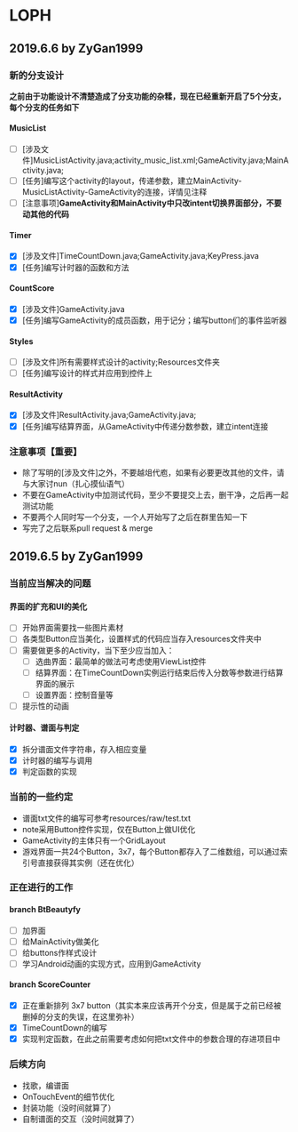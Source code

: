 # LOPH
## 2019.6.6 by ZyGan1999
### 新的分支设计
<b>之前由于功能设计不清楚造成了分支功能的杂糅，现在已经重新开启了5个分支，每个分支的任务如下</b>
#### MusicList
- [ ] [涉及文件]MusicListActivity.java;activity_music_list.xml;GameActivity.java;MainActivity.java;
- [ ] [任务]编写这个activity的layout，传递参数，建立MainActivity-MusicListActivity-GameActivity的连接，详情见注释
- [ ] [注意事项]**GameActivity和MainActivity中只改intent切换界面部分，不要动其他的代码**
#### Timer
- [x] [涉及文件]TimeCountDown.java;GameActivity.java;KeyPress.java
- [x] [任务]编写计时器的函数和方法
#### CountScore
- [x] [涉及文件]GameActivity.java
- [x] [任务]编写GameActivity的成员函数，用于记分；编写button们的事件监听器
#### Styles
- [ ] [涉及文件]所有需要样式设计的activity;Resources文件夹
- [ ] [任务]编写设计的样式并应用到控件上
#### ResultActivity
- [x] [涉及文件]ResultActivity.java;GameActivity.java;
- [x] [任务]编写结算界面，从GameActivity中传递分数参数，建立intent连接
### 注意事项【重要】
- 除了写明的[涉及文件]之外，不要越俎代庖，如果有必要更改其他的文件，请与大家讨nun（扎心摸仙语气）
- 不要在GameActivity中加测试代码，至少不要提交上去，删干净，之后再一起测试功能
- 不要两个人同时写一个分支，一个人开始写了之后在群里告知一下
- 写完了之后联系pull request & merge
## 2019.6.5 by ZyGan1999
### 当前应当解决的问题
#### 界面的扩充和UI的美化
- [ ] 开始界面需要找一些图片素材
- [ ] 各类型Button应当美化，设置样式的代码应当存入resources文件夹中
- [ ] 需要做更多的Activity，当下至少应当加入：
  - [ ] 选曲界面：最简单的做法可考虑使用ViewList控件
  - [ ] 结算界面：在TimeCountDown实例运行结束后传入分数等参数进行结算界面的展示
  - [ ] 设置界面：控制音量等
- [ ] 提示性的动画
#### 计时器、谱面与判定
- [x] 拆分谱面文件字符串，存入相应变量
- [x] 计时器的编写与调用
- [x] 判定函数的实现
### 当前的一些约定
- 谱面txt文件的编写可参考resources/raw/test.txt
- note采用Button控件实现，仅在Button上做UI优化
- GameActivity的主体只有一个GridLayout
- 游戏界面一共24个Button，3x7，每个Button都存入了二维数组，可以通过索引号直接获得其实例（还在优化）
### 正在进行的工作
#### branch BtBeautyfy
- [ ] 加界面
- [ ] 给MainActivity做美化
- [ ] 给buttons作样式设计
- [ ] 学习Android动画的实现方式，应用到GameActivity
#### branch ScoreCounter
- [x] 正在重新排列 3x7 button（其实本来应该再开个分支，但是属于之前已经被删掉的分支的失误，在这里弥补）
- [x] TimeCountDown的编写
- [x] 实现判定函数，在此之前需要考虑如何把txt文件中的参数合理的存进项目中
### 后续方向
- 找歌，编谱面
- OnTouchEvent的细节优化
- 封装功能（没时间就算了）
- 自制谱面的交互（没时间就算了）
